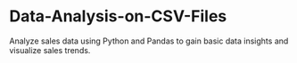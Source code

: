 # Data-Analysis-on-CSV-Files
Analyze sales data using Python and Pandas to gain basic data insights and visualize sales trends.
